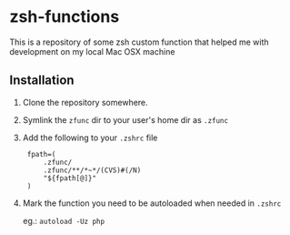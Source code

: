 # zsh-functions

This is a repository of some zsh custom function that helped me with
development on my local Mac OSX machine

## Installation

1. Clone the repository somewhere. 
2. Symlink the `zfunc` dir to your user's home dir as `.zfunc`
3. Add the following to your `.zshrc` file
  
        fpath=(
            .zfunc/
            .zfunc/**/*~*/(CVS)#(/N)
            "${fpath[@]}"
        )

4. Mark the function you need to be autoloaded when needed in `.zshrc`
   
    eg.: `autoload -Uz php`
